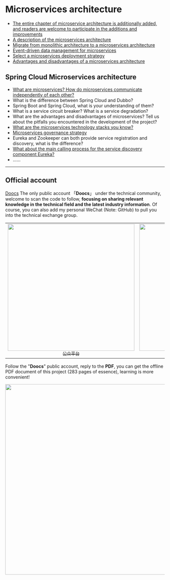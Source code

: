# Microservices architecture

-   [The entire chapter of microservice architecture is additionally added, and readers are welcome to participate in the additions and improvements](https://github.com/doocs/advanced-java)
-   [A description of the microservices architecture](/docs/micro-services/microservices-introduction.md)
-   [Migrate from monolithic architecture to a microservices architecture](/docs/micro-services/migrating-from-a-monolithic-architecture-to-a-microservices-architecture.md)
-   [Event-driven data management for microservices](/docs/micro-services/event-driven-data-management-for-microservices.md)
-   [Select a microservices deployment strategy](/docs/micro-services/choose-microservice-deployment-strategy.md)
-   [Advantages and disadvantages of a microservices architecture](/docs/micro-services/advantages-and-disadvantages-of-microservice.md)

## Spring Cloud Microservices architecture

-   [What are microservices? How do microservices communicate independently of each other?](/docs/micro-services/what's-microservice-how-to-communicate.md)
-   What is the difference between Spring Cloud and Dubbo?
-   Spring Boot and Spring Cloud, what is your understanding of them?
-   What is a service circuit breaker? What is a service degradation?
-   What are the advantages and disadvantages of microservices? Tell us about the pitfalls you encountered in the development of the project?
-   [What are the microservices technology stacks you know?](/docs/micro-services/micro-services-technology-stack.md)
-   [Microservices governance strategy](/docs/micro-services/micro-service-governance.md)
-   Eureka and Zookeeper can both provide service registration and discovery, what is the difference?
-   [What about the main calling process for the service discovery component Eureka?](/docs/micro-services/how-eureka-enable-service-discovery-and-service-registration.md)
-   ......

---

## Official account

[Doocs](https://github.com/doocs) The only public account 「**Doocs**」​ under the technical community, welcome to scan the code to follow, **focusing on sharing relevant knowledge in the technical field and the latest industry information**. Of course, you can also add my personal WeChat (Note: GitHub) to pull you into the technical exchange group.

<table>
  <tr>
    <td align="center" style="width: 200px;">
      <a href="https://github.com/doocs">
        <img src="https://cdn-doocs.oss-cn-shenzhen.aliyuncs.com/gh/doocs/advanced-java@main/images/qrcode-for-doocs.jpg" style="width: 400px;"><br>
        <sub>公众平台</sub>
      </a><br>
    </td>
    <td align="center" style="width: 200px;">
      <a href="https://github.com/yanglbme">
        <img src="https://cdn-doocs.oss-cn-shenzhen.aliyuncs.com/gh/doocs/advanced-java@main/images/qrcode-for-yanglbme.jpg" style="width: 400px;"><br>
        <sub>个人微信</sub>
      </a><br>
    </td>
  </tr>
</table>

Follow the "**Doocs**" public account, reply to the **PDF**, you can get the offline PDF document of this project (283 pages of essence), learning is more convenient!

<img src="https://cdn-doocs.oss-cn-shenzhen.aliyuncs.com/gh/doocs/advanced-java@main/images/pdf.png" style="width: 600px;"><br>

